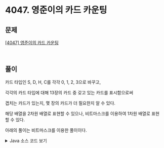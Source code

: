 # 4047. 영준이의 카드 카운팅

## 문제

[[4047] 영준이의 카드 카운팅](https://swexpertacademy.com/main/code/problem/problemDetail.do?contestProbId=AWIsY84KEPMDFAWN)

<br>

## 풀이

카드 타입인 S, D, H, C를 각각 0, 1, 2, 3으로 바꾸고,

각각의 카드 타입에 대해 13장의 카드 중 갖고 있는 카드를 표시함으로써

겹치는 카드가 있는지, 몇 장의 카드가 더 필요한지 알 수 있다.

해당 배열을 2차원 배열로 표현할 수 있으나, 비트마스크를 이용하여 1차원 배열로 표현할 수 있다.

아래의 풀이는 비트마스크를 이용한 풀이이다.

<details>
<summary>Java 소스 코드 보기</summary>
<div markdown="1">

```java

import java.io.BufferedReader;
import java.io.IOException;
import java.io.InputStreamReader;

public class Solution {
	static int[] card;

	public static void main(String[] args) throws IOException {
		BufferedReader br = new BufferedReader(new InputStreamReader(System.in));
		int T = Integer.parseInt(br.readLine());

		for(int t = 1; t <= T; t++) {
			StringBuilder sb = new StringBuilder(br.readLine());
			card = new int[4];
			boolean err = false;

			// i: substring의 start값
			for(int i = 0; i < sb.length(); i+=3) {
				int type = 0;
				String s = sb.substring(i, i+1);
				if(s.equals("S")) {
					type = 0;
				} else if(s.equals("D")) {
					type = 1;
				} else if(s.equals("H")) {
					type = 2;
				} else if(s.equals("C")) {
					type = 3;
				}

				int num = Integer.parseInt(sb.substring(i+1, i+3)) - 1;

				if((card[type] & 1 << num) > 0) { // 이미 갖고 있는 카드인 경우
					err = true;
				} else { // 갖고 있는 카드 표시
					card[type] |= 1 << num;
				}
			}

			if(err) {
				System.out.println("#" + t + " ERROR");
			} else {
				System.out.print("#" + t);
				for(int i = 0; i < card.length; i++) {
					System.out.print(" " + (13 - Integer.bitCount(card[i])));
				}
				System.out.println();
			}
		}

	}

}



```

</div>
</details>
